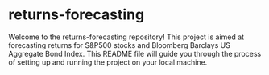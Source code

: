 # returns-forecasting

Welcome to the returns-forecasting repository! This project is aimed at forecasting returns for S&P500 stocks and Bloomberg Barclays US Aggregate Bond Index. This README file will guide you through the process of setting up and running the project on your local machine.
